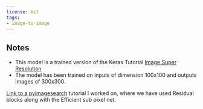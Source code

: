 ```yaml
---
license: mit
tags: 
- image-to-image
---
```


## Notes
* This model is a trained version of the Keras Tutorial [Image Super Resolution](https://keras.io/examples/vision/super_resolution_sub_pixel/) 
* The model has been trained on inputs of dimension 100x100 and outputs images of 300x300.


[Link to a pyimagesearch](https://www.pyimagesearch.com/2021/09/27/pixel-shuffle-super-resolution-with-tensorflow-keras-and-deep-learning/) tutorial I worked on, where we have used Residual blocks along with the Efficient sub pixel net.